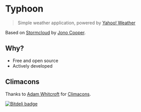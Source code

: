 # Typhoon

> Simple weather application, powered by [Yahoo! Weather](http://weather.yahoo.com)

Based on [Stormcloud](http://getstormcloud.com/) by [Jono Cooper](https://twitter.com/consindo).

## Why?

* Free and open source
* Actively developed

## Climacons

Thanks to [Adam Whitcroft](https://twitter.com/AdamWhitcroft) for [Climacons](http://adamwhitcroft.com/climacons/).

[![Bitdeli badge](https://d2weczhvl823v0.cloudfront.net/apandada1/typhoon/trend.png)](https://bitdeli.com/free)
